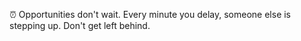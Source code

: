 ⏰ Opportunities don\'t wait\.
Every minute you delay\, someone else is stepping up\. Don\'t get left behind\.
